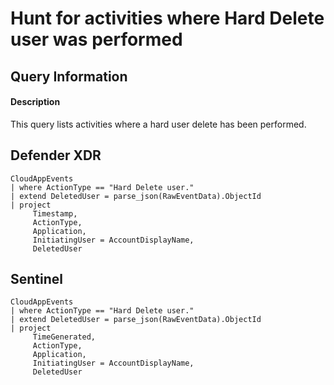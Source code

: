 # Hunt for activities where Hard Delete user was performed

## Query Information

#### Description
This query lists activities where a hard user delete has been performed.

## Defender XDR
```KQL
CloudAppEvents
| where ActionType == "Hard Delete user."
| extend DeletedUser = parse_json(RawEventData).ObjectId
| project
     Timestamp,
     ActionType,
     Application,
     InitiatingUser = AccountDisplayName,
     DeletedUser
```
## Sentinel
```KQL
CloudAppEvents
| where ActionType == "Hard Delete user."
| extend DeletedUser = parse_json(RawEventData).ObjectId
| project
     TimeGenerated,
     ActionType,
     Application,
     InitiatingUser = AccountDisplayName,
     DeletedUser
```
